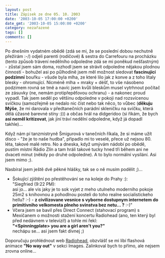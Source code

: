 ```yaml
---
layout: post
title: Zápisek ze dne 05. 10. 2003
date: '2003-10-05 17:00:00 +0200'
date_gmt: '2003-10-05 15:00:00 +0200'
category: nezařazené
tags: []
comments: []
---
```

<p>Po dnešním vydatném obědě (zdá se mi, že se poslední dobou nechutně přežírám :-/) odjeli  parenti (rodičové) &amp; sestra do Carrefouru na procházku (tento způsob trávení nedělního odpoledne  zdá se mi poněkud nešťastným) - zůstal jsem sám doma, rozhodl jsem se strávit odpoledne nějakou  plodnou činností - bohužel asi po půlhodině jsem měl možnost sledovat <strong>fascinující podzimní</strong> bouřku  - všude byla mlha, ze které lilo jak z konve a z toho lítaly blesky - ohromující. Nicméně mlha + mraky  + déšť, to vše násobeno podzimem rovná se tmě a navíc jsem kvůli bleskům musel vytrhnout počítač ze  zásuvky (ne, nemám protipřepěťovou ochranu) - a nakonec proud vypadl. Tak jsem seděl po většinu odpoledne v pokoji nad rozsvícenou  svíčkou (samozřejmě se nedalo nic číst nebo tak něco, to vůbec (<strong>děkuju Mýše</strong>, že mi darovala v předtanečních  parádní skleničku na svíčku, která dělá úžasné barevné stíny :))) a občas hrál na didgeridoo (si říkám,  že bych <strong>asi neměl kritizovat</strong>, jak jiní tráví nedělní odpoledne, když já dopadl takhle)...</p>
<p>Když nám pí tanzmistryně Šmigurová v tanečních říkala, že si máme užít disco - "že je to naše hudba",  připadlo mi to veselé, přece už nejsou 80. léta, takové malé retro. No a dneska, když umývám nádobí po obědě,  pustím místní Rádio Zlín a tam hráli takové tucky hned tři během ani ne dvaceti minut (někdy po druhé odpoledne).  A to bylo normální vysílání. Asi jsem mimo ;).</p>
<p>Nasbíral jsem ještě dvě pěkné hlášky, tak se o ně musím podělit ;)...
<ul>
<li>Šokující zjištění po přestěhování se na koleje do Prahy :):<br>  "Siegfried (9:22 PM):<br>  asi jo... ale vis jaky je to sok vyjet z meho utulneho moderniho pokoje 25m2 s knihovnou  a pohodlnou posteli do toho realne socialistickeho hellu? :-) - <strong>z civilizovane vesnice s  vyborne dostupnym internetem do primitivniho velkomesta plneho svinstva bez netu... ?</strong> :-)"</li>
<li>Včera jsem se bavil přes Direct Connect (stahovací program) s Mexičanem o možnosti stažení  koncertu Radiohead (ano, ten který byl před nedávnem v televizi!) a tohle mi řekl:<br>  <strong>"&lt;Spinningplate&gt; you are a girl aren't you?"</strong><br>nechápu se... asi jsem fakt divnej ;)</li>
</ul>
<p>Doporučuju prohlédnout web <a href="http://www.radiohead.co.uk" target="_blank">Radiohead</a>,  obzvlášť se mi líbí flashová animace <strong>"No way out"</strong> v sekci Images.  Zalinkoval bych to přímo, ale nejsem zrovna online...</p>
